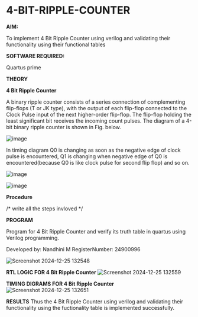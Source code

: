 # 4-BIT-RIPPLE-COUNTER

**AIM:**

To implement  4 Bit Ripple Counter using verilog and validating their functionality using their functional tables

**SOFTWARE REQUIRED:**

Quartus prime

**THEORY**

**4 Bit Ripple Counter**

A binary ripple counter consists of a series connection of complementing flip-flops (T or JK type), with the output of each flip-flop connected to the Clock Pulse input of the next higher-order flip-flop. The flip-flop holding the least significant bit receives the incoming count pulses. The diagram of a 4-bit binary ripple counter is shown in Fig. below.

![image](https://github.com/naavaneetha/4-BIT-RIPPLE-COUNTER/assets/154305477/cb4b74d4-31ab-4359-95d0-d22e67daba13)

In timing diagram Q0 is changing as soon as the negative edge of clock pulse is encountered, Q1 is changing when negative edge of Q0 is encountered(because Q0 is like clock pulse for second flip flop) and so on.

![image](https://github.com/naavaneetha/4-BIT-RIPPLE-COUNTER/assets/154305477/a573a7d6-014e-4e54-93e6-e2ac9530960b)

![image](https://github.com/naavaneetha/4-BIT-RIPPLE-COUNTER/assets/154305477/85e1958a-2fc1-49bb-9a9f-d58ccbf3663c)

**Procedure**

/* write all the steps invloved */

**PROGRAM**

Program for 4 Bit Ripple Counter and verify its truth table in quartus using Verilog programming.

Developed by: Nandhini M RegisterNumber: 24900996

![Screenshot 2024-12-25 132548](https://github.com/user-attachments/assets/225eb79e-ed09-4c2c-9e5d-57dd99ef4419)


**RTL LOGIC FOR 4 Bit Ripple Counter**
![Screenshot 2024-12-25 132559](https://github.com/user-attachments/assets/3a170be0-97d1-4217-823f-411797d86600)

 
**TIMING DIGRAMS FOR 4 Bit Ripple Counter**
![Screenshot 2024-12-25 132651](https://github.com/user-attachments/assets/4d0a6834-1fbd-4940-8b20-27b156971f89)


**RESULTS**
Thus the 4 Bit Ripple Counter using verilog and validating their functionality using the fuctionality table is implemented successfully.
